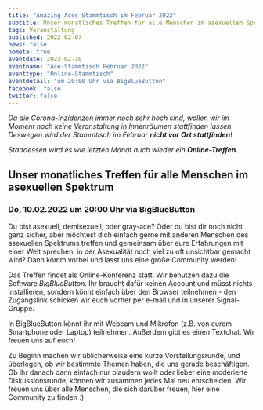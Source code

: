 ```yaml
---
title: "Amazing Aces Stammtisch im Februar 2022"
subtitle: Unser monatliches Treffen für alle Menschen im asexuellen Spektrum
tags: Veranstaltung
published: 2022-02-07
news: false
nometa: true
eventdate: 2022-02-10
eventname: "Ace-Stammtisch Februar 2022"
eventtype: "Online-Stammtisch"
eventdetail: "um 20:00 Uhr via BigBlueButton"
facebook: false
twitter: false
---
```


*Da die Corona-Inzidenzen immer noch sehr hoch sind, wollen wir im Moment noch keine Veranstaltung in Innenräumen stattfinden lassen. Deswegen wird der Stammtisch im Februar* _**nicht vor Ort stattfinden!**_ 

*Stattdessen wird es wie letzten Monat auch wieder ein* _**Online-Treffen.**_

## Unser monatliches Treffen für alle Menschen im asexuellen Spektrum

### Do, 10.02.2022 um 20:00 Uhr via BigBlueButton

Du bist asexuell, demisexuell, oder gray-ace?
Oder du bist dir noch nicht ganz sicher, aber möchtest dich einfach gerne mit anderen Menschen des asexuellen Spektrums treffen und gemeinsam über eure Erfahrungen mit einer Welt sprechen, in der Asexualität noch viel zu oft unsichtbar gemacht wird?
Dann komm vorbei und lasst uns eine große Community werden!

Das Treffen findet als Online-Konferenz statt. Wir benutzen dazu die Software *BigBlueButton*. Ihr braucht dafür keinen Account und müsst nichts installieren, sondern könnt einfach über den Browser teilnehmen - den Zugangslink schicken wir euch vorher per e-mail und in unserer Signal-Gruppe.

In BigBlueButton könnt ihr mit Webcam und Mikrofon (z.B. von eurem Smartphone oder Laptop) teilnehmen. Außerdem gibt es einen Textchat. Wir freuen uns auf euch!

Zu Beginn machen wir üblicherweise eine kurze Vorstellungsrunde, und überlegen, ob wir bestimmte Themen haben, die uns gerade beschäftigen.
Ob ihr danach dann einfach nur plaudern wollt oder lieber eine moderierte Diskussionsrunde, können wir zusammen jedes Mal neu entscheiden. Wir freuen uns über alle Menschen, die sich darüber freuen, hier eine Community zu finden :)
